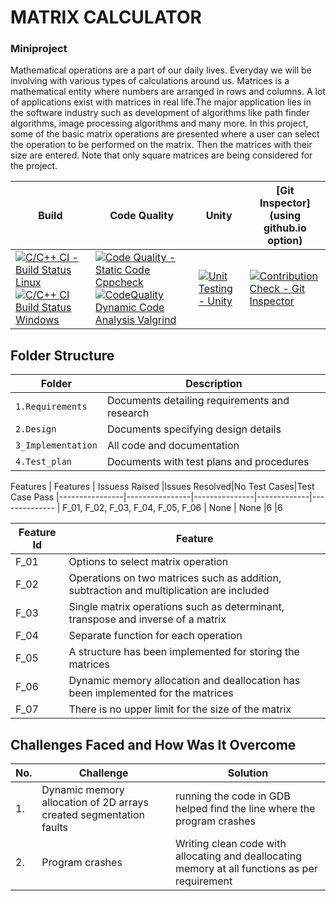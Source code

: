 # MATRIX CALCULATOR
### Miniproject 
 Mathematical operations are a part of our daily lives. Everyday we will be involving with various types of calculations around us. Matrices is a mathematical entity where numbers are arranged in rows and columns. A lot of applications exist with matrices in real life.The major application lies in the software industry such as development of algorithms like path finder algorithms, image processing algorithms and many more.
 In this project, some of the basic matrix operations are presented where a user can select the operation to be performed on the matrix. Then the matrices with their size are entered. Note that only square matrices are being considered for the project.

Build | Code Quality | Unity | [Git Inspector](using github.io option)
------|----------|-------|--------------
[![C/C++ CI - Build Status Linux](https://github.com/DesaiSiddhesh1/M1_MatrixCalculator/actions/workflows/c-cpp.yml/badge.svg)](https://github.com/DesaiSiddhesh1/M1_MatrixCalculator/actions/workflows/c-cpp.yml) [![C/C++ CI Build Status Windows](https://github.com/DesaiSiddhesh1/M1_MatrixCalculator/actions/workflows/c-cpp_windows.yml/badge.svg)](https://github.com/DesaiSiddhesh1/M1_MatrixCalculator/actions/workflows/c-cpp_windows.yml)|[![Code Quality - Static Code Cppcheck](https://github.com/DesaiSiddhesh1/M1_MatrixCalculator/actions/workflows/c-cppcheck.yml/badge.svg)](https://github.com/DesaiSiddhesh1/M1_MatrixCalculator/actions/workflows/c-cppcheck.yml)[![CodeQuality Dynamic Code Analysis Valgrind](https://github.com/AkulaPranathi1/stepin_student-record-system/actions/workflows/CodeQuality_Dynamic.yml/badge.svg)](https://github.com/AkulaPranathi1/stepin_student-record-system/actions/workflows/CodeQuality_Dynamic.yml)|[![Unit Testing - Unity](https://github.com/DesaiSiddhesh1/M1_MatrixCalculator/actions/workflows/unity.yml/badge.svg?branch=main)](https://github.com/DesaiSiddhesh1/M1_MatrixCalculator/actions/workflows/unity.yml)|[![Contribution Check - Git Inspector](https://github.com/AkulaPranathi1/stepin_student-record-system/actions/workflows/gitinspector.yml/badge.svg)](https://github.com/AkulaPranathi1/stepin_student-record-system/actions/workflows/gitinspector.yml)

## Folder Structure
Folder             | Description
-------------------| -----------------------------------------
`1.Requirements`   | Documents detailing requirements and research
`2.Design`         | Documents specifying design details
`3_Implementation` | All code and documentation
`4.Test_plan`      | Documents with test plans and procedures


Features
|    Features    | Issuess Raised |Issues Resolved|No Test Cases|Test Case Pass
|----------------|----------------|---------------|-------------|--------------
| F_01, F_02, F_03, F_04, F_05, F_06   | None    | None   |6  |6    

| Feature Id | Feature |
| -----------|---------|
|F_01| Options to select matrix operation|
|F_02| Operations on two matrices such as addition, subtraction and multiplication are included|
|F_03| Single matrix operations such as determinant, transpose and inverse of a matrix |
|F_04| Separate function for each operation |
|F_05| A structure has been implemented for storing the matrices|
|F_06| Dynamic memory allocation and deallocation has been implemented for the matrices|
|F_07|  There is no upper limit for the size of the matrix|

## Challenges Faced and How Was It Overcome

| No. | Challenge | Solution
|-----|-----------|--------
|1. | Dynamic memory allocation of 2D arrays created segmentation faults| running the code in GDB helped find the line where the program crashes
|2. | Program crashes | Writing clean code with allocating and deallocating memory at all functions as per requirement|
